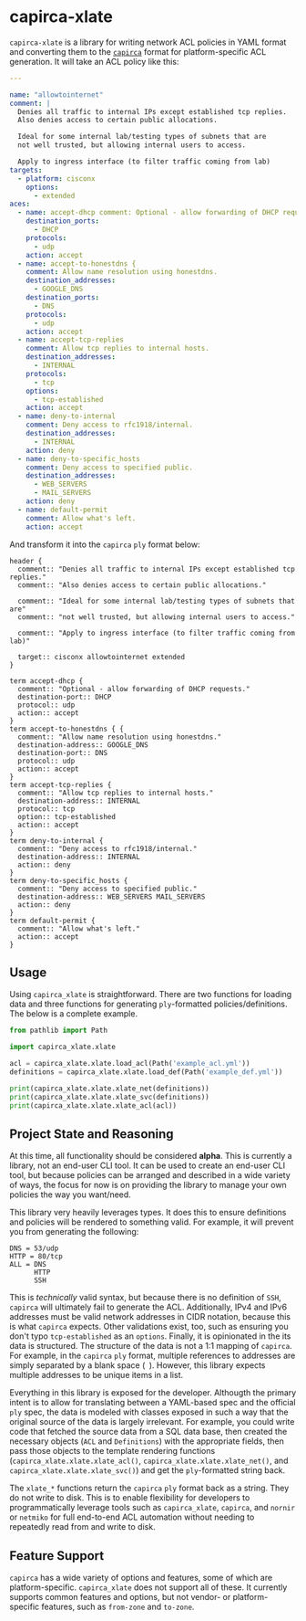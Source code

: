 # capirca-xlate

`capirca-xlate` is a library for writing network ACL policies in YAML
format and converting them to the [`capirca`][capirca] format for
platform-specific ACL generation.  It will take an ACL policy like this:

```yaml
---

name: "allowtointernet"
comment: |
  Denies all traffic to internal IPs except established tcp replies.
  Also denies access to certain public allocations.

  Ideal for some internal lab/testing types of subnets that are
  not well trusted, but allowing internal users to access.

  Apply to ingress interface (to filter traffic coming from lab)
targets:
  - platform: cisconx
    options:
      - extended
aces:
  - name: accept-dhcp comment: Optional - allow forwarding of DHCP requests.
    destination_ports:
      - DHCP
    protocols:
      - udp
    action: accept
  - name: accept-to-honestdns {
    comment: Allow name resolution using honestdns.
    destination_addresses:
      - GOOGLE_DNS
    destination_ports:
      - DNS
    protocols:
      - udp
    action: accept
  - name: accept-tcp-replies
    comment: Allow tcp replies to internal hosts.
    destination_addresses:
      - INTERNAL
    protocols:
      - tcp
    options:
      - tcp-established
    action: accept
  - name: deny-to-internal
    comment: Deny access to rfc1918/internal.
    destination_addresses:
      - INTERNAL
    action: deny
  - name: deny-to-specific_hosts
    comment: Deny access to specified public.
    destination_addresses:
      - WEB_SERVERS
      - MAIL_SERVERS
    action: deny
  - name: default-permit
    comment: Allow what's left.
    action: accept
```

And transform it into the `capirca` `ply` format below:

```
header {
  comment:: "Denies all traffic to internal IPs except established tcp replies."
  comment:: "Also denies access to certain public allocations."
  
  comment:: "Ideal for some internal lab/testing types of subnets that are"
  comment:: "not well trusted, but allowing internal users to access."
  
  comment:: "Apply to ingress interface (to filter traffic coming from lab)"
  
  target:: cisconx allowtointernet extended
}

term accept-dhcp {
  comment:: "Optional - allow forwarding of DHCP requests."
  destination-port:: DHCP
  protocol:: udp
  action:: accept
}
term accept-to-honestdns { {
  comment:: "Allow name resolution using honestdns."
  destination-address:: GOOGLE_DNS
  destination-port:: DNS
  protocol:: udp
  action:: accept
}
term accept-tcp-replies {
  comment:: "Allow tcp replies to internal hosts."
  destination-address:: INTERNAL
  protocol:: tcp
  option:: tcp-established
  action:: accept
}
term deny-to-internal {
  comment:: "Deny access to rfc1918/internal."
  destination-address:: INTERNAL
  action:: deny
}
term deny-to-specific_hosts {
  comment:: "Deny access to specified public."
  destination-address:: WEB_SERVERS MAIL_SERVERS
  action:: deny
}
term default-permit {
  comment:: "Allow what's left."
  action:: accept
}
```

## Usage

Using `capirca_xlate` is straightforward.  There are two functions
for loading data and three functions for generating `ply`-formatted
policies/definitions.  The below is a complete example.

```python
from pathlib import Path

import capirca_xlate.xlate

acl = capirca_xlate.xlate.load_acl(Path('example_acl.yml'))
definitions = capirca_xlate.xlate.load_def(Path('example_def.yml'))

print(capirca_xlate.xlate.xlate_net(definitions))
print(capirca_xlate.xlate.xlate_svc(definitions))
print(capirca_xlate.xlate.xlate_acl(acl))
```

## Project State and Reasoning

At this time, all functionality should be considered **alpha**.  This
is currently a library, not an end-user CLI tool.  It can be used to
create an end-user CLI tool, but because policies can be arranged and
described in a wide variety of ways, the focus for now is on providing
the library to manage your own policies the way you want/need.

This library very heavily leverages types.  It does this to ensure
definitions and policies will be rendered to something valid.  For
example, it will prevent you from generating the following:

```
DNS = 53/udp
HTTP = 80/tcp
ALL = DNS
      HTTP
      SSH
```

This is _technically_ valid syntax, but because there is no definition
of `SSH`, `capirca` will ultimately fail to generate the ACL.
Additionally, IPv4 and IPv6 addresses must be valid network addresses in
CIDR notation, because this is what `capirca` expects.  Other
validations exist, too, such as ensuring you don't typo
`tcp-established` as an `options`.  Finally, it is opinionated in the
its data is structured.  The structure of the data is not a 1:1 mapping
of `capirca`.  For example, in the `capirca` `ply` format, multiple
references to addresses are simply separated by a blank space (` `).
However, this library expects multiple addresses to be unique items in a
list.

Everything in this library is exposed for the developer.  Althougth the
primary intent is to allow for translating between a YAML-based spec and
the official `ply` spec, the data is modeled with classes exposed in
such a way that the original source of the data is largely irrelevant.
For example, you could write code that fetched the source data from a
SQL data base, then created the necessary objects (`ACL` and
`Definitions`) with the appropriate fields, then pass those objects to
the template rendering functions (`capirca_xlate.xlate.xlate_acl()`, 
`capirca_xlate.xlate.xlate_net()`, and
`capirca_xlate.xlate.xlate_svc()`) and get the `ply`-formatted string
back.

The `xlate_*` functions return the `capirca` `ply` format back as a
string.  They do not write to disk.  This is to enable flexibility for
developers to programmatically leverage tools such as `capirca_xlate`,
`capirca`, and `nornir` or `netmiko` for full end-to-end ACL automation
without needing to repeatedly read from and write to disk.

## Feature Support

`capirca` has a wide variety of options and features, some of which are
platform-specific.  `capirca_xlate` does not support all of these.  It
currently supports common features and options, but not vendor- or
platform-specific features, such as `from-zone` and `to-zone`.

[capirca]: https://github.com/google/capirca